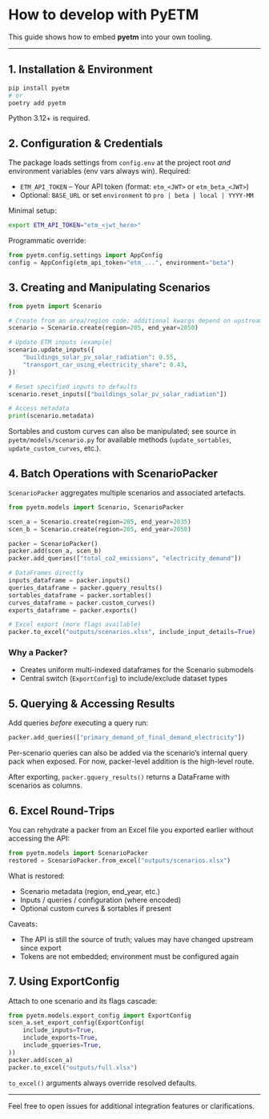 # How to develop with PyETM

This guide shows how to embed **pyetm** into your own tooling.

---
## 1. Installation & Environment

```bash
pip install pyetm
# or
poetry add pyetm
```

Python 3.12+ is required.

## 2. Configuration & Credentials

The package loads settings from `config.env` at the project root *and* environment
variables (env vars always win). Required:

- `ETM_API_TOKEN` – Your API token (format: `etm_<JWT>` or `etm_beta_<JWT>`)
- Optional: `BASE_URL` or set `environment` to `pro | beta | local | YYYY-MM`

Minimal setup:
```bash
export ETM_API_TOKEN="etm_<jwt_here>"
```

Programmatic override:
```python
from pyetm.config.settings import AppConfig
config = AppConfig(etm_api_token="etm_...", environment="beta")
```

## 3. Creating and Manipulating Scenarios

```python
from pyetm import Scenario

# Create from an area/region code; additional kwargs depend on upstream API
scenario = Scenario.create(region=205, end_year=2050)

# Update ETM inputs (example)
scenario.update_inputs({
    "buildings_solar_pv_solar_radiation": 0.55,
    "transport_car_using_electricity_share": 0.43,
})

# Reset specified inputs to defaults
scenario.reset_inputs(["buildings_solar_pv_solar_radiation"])

# Access metadata
print(scenario.metadata)
```

Sortables and custom curves can also be manipulated; see source in
`pyetm/models/scenario.py` for available methods (`update_sortables`, `update_custom_curves`, etc.).

## 4. Batch Operations with ScenarioPacker

`ScenarioPacker` aggregates multiple scenarios and associated artefacts.

```python
from pyetm.models import Scenario, ScenarioPacker

scen_a = Scenario.create(region=205, end_year=2035)
scen_b = Scenario.create(region=205, end_year=2050)

packer = ScenarioPacker()
packer.add(scen_a, scen_b)
packer.add_queries(["total_co2_emissions", "electricity_demand"])

# DataFrames directly
inputs_dataframe = packer.inputs()
queries_dataframe = packer.gquery_results()
sortables_dataframe = packer.sortables()
curves_dataframe = packer.custom_curves()
exports_dataframe = packer.exports()

# Excel export (more flags available)
packer.to_excel("outputs/scenarios.xlsx", include_input_details=True)
```

### Why a Packer?
- Creates uniform multi-indexed dataframes for the Scenario submodels
- Central switch (`ExportConfig`) to include/exclude dataset types

## 5. Querying & Accessing Results

Add queries *before* executing a query run:
```python
packer.add_queries(["primary_demand_of_final_demand_electricity"])
```

Per-scenario queries can also be added via the scenario’s internal query pack when exposed. For now,
packer-level addition is the high-level route.

After exporting, `packer.gquery_results()` returns a DataFrame with scenarios as columns.

## 6. Excel Round‑Trips

You can rehydrate a packer from an Excel file you exported earlier without accessing the API:
```python
from pyetm.models import ScenarioPacker
restored = ScenarioPacker.from_excel("outputs/scenarios.xlsx")
```
What is restored:
- Scenario metadata (region, end_year, etc.)
- Inputs / queries / configuration (where encoded)
- Optional custom curves & sortables if present

Caveats:
- The API is still the source of truth; values may have changed upstream since export
- Tokens are not embedded; environment must be configured again

## 7. Using ExportConfig

Attach to one scenario and its flags cascade:
```python
from pyetm.models.export_config import ExportConfig
scen_a.set_export_config(ExportConfig(
    include_inputs=True,
    include_exports=True,
    include_gqueries=True,
))
packer.add(scen_a)
packer.to_excel("outputs/full.xlsx")
```
`to_excel()` arguments always override resolved defaults.

---
Feel free to open issues for additional integration features or clarifications.
